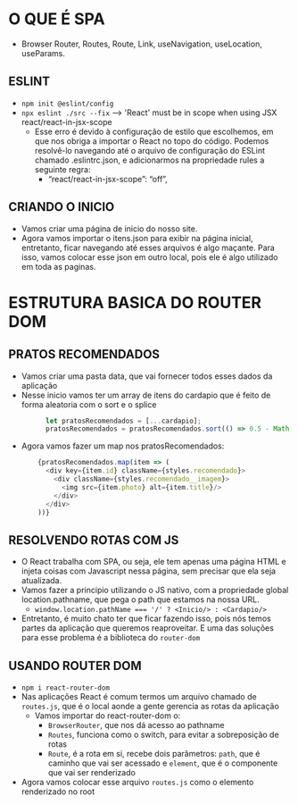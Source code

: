 # O QUE É SPA

- Browser Router, Routes, Route, Link, useNavigation, useLocation, useParams.

## ESLINT

- `npm init @eslint/config`
- `npx eslint ./src --fix`
--> 'React' must be in scope when using JSX  react/react-in-jsx-scope
    - Esse erro é devido à configuração de estilo que escolhemos, em que nos obriga a importar o React no topo do código. Podemos resolvê-lo navegando até o arquivo de configuração do ESLint chamado .eslintrc.json, e adicionarmos na propriedade rules a seguinte regra:
        - “react/react-in-jsx-scope”: “off”,

## CRIANDO O INICIO

- Vamos criar uma página de inicio do nosso site.
- Agora vamos importar o itens.json para exibir na página inicial, entretanto, ficar navegando até esses arquivos é algo maçante. Para isso, vamos colocar esse json em outro local, pois ele é algo utilizado em toda as paginas.

# ESTRUTURA BASICA DO ROUTER DOM

## PRATOS RECOMENDADOS

- Vamos criar uma pasta data, que vai fornecer todos esses dados da aplicação
- Nesse inicio vamos ter um array de itens do cardapio que é feito de forma aleatoria com o sort e o splice
    ```js
          let pratosRecomendados = [...cardapio];
          pratosRecomendados = pratosRecomendados.sort(() => 0.5 - Math.random()).splice(0,3);
    ```
- Agora vamos fazer um map nos pratosRecomendados:
    ```js
        {pratosRecomendados.map(item => (
          <div key={item.id} className={styles.recomendado}>
            <div className={styles.recomendado__imagem}>
              <img src={item.photo} alt={item.title}/>
            </div>
          </div>
        ))}
    ```

## RESOLVENDO ROTAS COM JS

- O React trabalha com SPA, ou seja, ele tem apenas uma página HTML e injeta coisas com Javascript nessa página, sem precisar que ela seja atualizada.
- Vamos fazer a principio utilizando o JS nativo, com a propriedade global location.pathname, que pega o path que estamos na nossa URL.
    - `window.location.pathName === '/' ? <Inicio/> : <Cardapio/>`
- Entretanto, é muito chato ter que ficar fazendo isso, pois nós temos partes da aplicação que queremos reaproveitar. E uma das soluções para esse problema é a biblioteca do `router-dom`

## USANDO ROUTER DOM

- `npm i react-router-dom`
- Nas aplicações React é comum termos um arquivo chamado de `routes.js`, que é o local aonde a gente gerencia as rotas da aplicação
    - Vamos importar do react-router-dom o:
        - `BrowserRouter`, que nos dá acesso ao pathname
        - `Routes`, funciona como o switch, para evitar a sobreposição de rotas
        - `Route`, é a rota em si, recebe dois parâmetros: `path`, que é caminho que vai ser acessado e `element`, que é o componente que vai ser renderizado
- Agora vamos colocar esse arquivo `routes.js` como o elemento renderizado no root
    